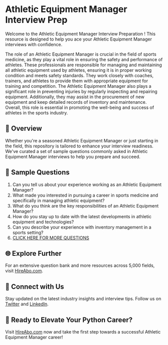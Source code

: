 # Athletic Equipment Manager Interview Prep

Welcome to the Athletic Equipment Manager Interview Preparation ! This resource is designed to help you ace your Athletic Equipment Manager interviews with confidence.

The role of an Athletic Equipment Manager is crucial in the field of sports medicine, as they play a vital role in ensuring the safety and performance of athletes. These professionals are responsible for managing and maintaining all athletic equipment used by athletes, ensuring it is in proper working condition and meets safety standards. They work closely with coaches, trainers, and athletes to provide them with appropriate equipment for training and competition. The Athletic Equipment Manager also plays a significant role in preventing injuries by regularly inspecting and repairing equipment. Additionally, they may assist in the procurement of new equipment and keep detailed records of inventory and maintenance. Overall, this role is essential in promoting the well-being and success of athletes in the sports industry.

## 🚀 Overview

Whether you're a seasoned Athletic Equipment Manager or just starting in the field, this repository is tailored to enhance your interview readiness. We've curated a set of sample questions commonly asked in Athletic Equipment Manager interviews to help you prepare and succeed.

## 📝 Sample Questions

1. Can you tell us about your experience working as an Athletic Equipment Manager?
2. What made you interested in pursuing a career in sports medicine and specifically in managing athletic equipment?
3. What do you think are the key responsibilities of an Athletic Equipment Manager?
4. How do you stay up to date with the latest developments in athletic equipment and technologies?
5. Can you describe your experience with inventory management in a sports setting?
6. [CLICK HERE FOR MORE QUESTIONS](https://hireabo.com/job/15_1_34/Athletic%20Equipment%20Manager)

## 🌐 Explore Further

For an extensive question bank and more resources across 5,000 fields, visit [HireAbo.com](https://www.hireabo.com).

## 📱 Connect with Us

Stay updated on the latest industry insights and interview tips. Follow us on [Twitter](https://twitter.com/hireabo) and [LinkedIn](https://www.linkedin.com/in/hire-abo-3609972a8/).

## 🚀 Ready to Elevate Your Python Career?

Visit [HireAbo.com](https://www.hireabo.com) now and take the first step towards a successful Athletic Equipment Manager career!